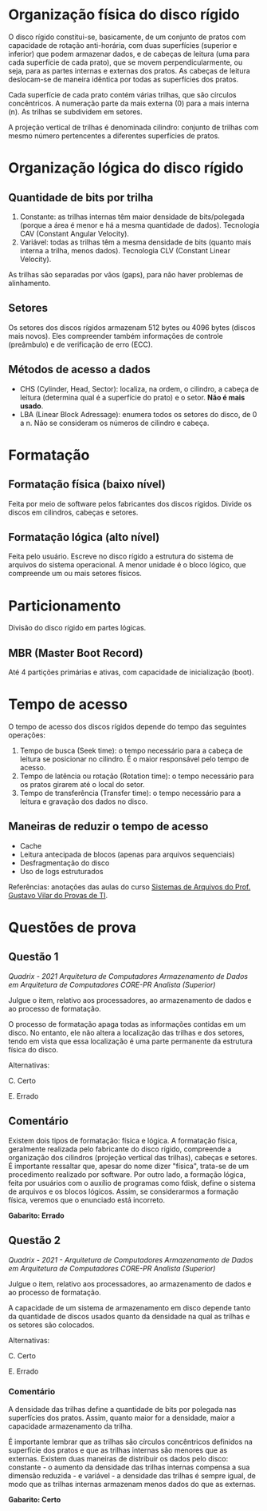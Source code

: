 # Organização física do disco rígido

O disco rígido constitui-se, basicamente, de um conjunto de pratos com capacidade de rotação anti-horária, com duas superfícies (superior e inferior) que podem armazenar dados, e de cabeças de leitura (uma para cada superfície de cada prato), que se movem perpendicularmente, ou seja, para as partes internas e externas dos pratos. As cabeças de leitura deslocam-se de maneira idêntica por todas as superfícies dos pratos. 

Cada superfície de cada prato contém várias trilhas, que são círculos concêntricos. A numeração parte da mais externa (0) para a mais interna (n). As trilhas se subdividem em setores.

A projeção vertical de trilhas é denominada cilindro: conjunto de trilhas com mesmo número pertencentes a diferentes superfícies de pratos.

# Organização lógica do disco rígido

## Quantidade de bits por trilha

1. Constante: as trilhas internas têm maior densidade de bits/polegada (porque a área é menor e há a mesma quantidade de dados). Tecnologia CAV (Constant Angular Velocity).
2. Variável: todas as trilhas têm a mesma densidade de bits (quanto mais interna a trilha, menos dados). Tecnologia CLV (Constant Linear Velocity). 

As trilhas são separadas por vãos (gaps), para não haver problemas de alinhamento.

## Setores

Os setores dos discos rígidos armazenam 512 bytes ou 4096 bytes (discos mais novos). Eles compreender também informações de controle (preâmbulo) e de verificação de erro (ECC).

## Métodos de acesso a dados

* CHS (Cylinder, Head, Sector): localiza, na ordem, o cilindro, a cabeça de leitura (determina qual é a superfície do prato) e o setor. **Não é mais usado**.
* LBA (Linear Block Adressage): enumera todos os setores do disco, de 0 a n. Não se consideram os números de cilindro e cabeça.

# Formatação

## Formatação física (baixo nível)

Feita por meio de software pelos fabricantes dos discos rígidos. Divide os discos em cilindros, cabeças e setores.

## Formatação lógica (alto nível)

Feita pelo usuário. Escreve no disco rígido a estrutura do sistema de arquivos do sistema operacional. A menor unidade é o bloco lógico, que compreende um ou mais setores físicos.

# Particionamento

Divisão do disco rígido em partes lógicas.

## MBR (Master Boot Record)

Até 4 partições primárias e ativas, com capacidade de inicialização (boot).

# Tempo de acesso

O tempo de acesso dos discos rígidos depende do tempo das seguintes operações:
1. Tempo de busca (Seek time): o tempo necessário para a cabeça de leitura se posicionar no cilindro. É o maior responsável pelo tempo de acesso. 
2. Tempo de latência ou rotação (Rotation time): o tempo necessário para os pratos girarem até o local do setor.
3. Tempo de transferência (Transfer time): o tempo necessário para a leitura e gravação dos dados no disco.

## Maneiras de reduzir o tempo de acesso

* Cache
* Leitura antecipada de blocos (apenas para arquivos sequenciais)
* Desfragmentação do disco
* Uso de logs estruturados

Referências: anotações das aulas do curso [Sistemas de Arquivos do Prof. Gustavo Vilar do Provas de TI](https://www.provasdeti.com.br/courses-detail.php?curso_info_id=071).

# Questões de prova

## Questão 1

*Quadrix - 2021 Arquitetura de Computadores Armazenamento de Dados em Arquitetura de Computadores CORE-PR Analista (Superior)*

Julgue o item, relativo aos processadores, ao armazenamento de dados e ao processo de formatação.

O processo de formatação apaga todas as informações contidas em um disco. No entanto, ele não altera a localização das trilhas e dos setores, tendo em vista que essa localização é uma parte permanente da estrutura física do disco.

Alternativas:

C. Certo

E. Errado

## Comentário

Existem dois tipos de formatação: física e lógica. A formatação física, geralmente realizada pelo fabricante do disco rígido, compreende a organização dos cilindros (projeção vertical das trilhas), cabeças e setores. É importante ressaltar que, apesar do nome dizer "física", trata-se de um procedimento realizado por software. Por outro lado, a formação lógica, feita por usuários com o auxílio de programas como fdisk, define o sistema de arquivos e os blocos lógicos. Assim, se considerarmos a formação física, veremos que o enunciado está incorreto.

**Gabarito: Errado**

## Questão 2

*Quadrix - 2021 - Arquitetura de Computadores Armazenamento de Dados em Arquitetura de Computadores CORE-PR Analista (Superior)*

Julgue o item, relativo aos processadores, ao armazenamento de dados e ao processo de formatação.

A  capacidade  de  um  sistema  de  armazenamento  em  disco  depende  tanto  da  quantidade  de  discos  usados  quanto da densidade na qual as trilhas e os setores são  colocados. 

Alternativas:

C. Certo

E. Errado

### Comentário

A densidade das trilhas define a quantidade de bits por polegada nas superfícies dos pratos. Assim, quanto maior for a densidade, maior a capacidade armazenamento da trilha.

É importante lembrar que as trilhas são círculos concêntricos definidos na superfície dos pratos e que as trilhas internas são menores que as externas. Existem duas maneiras de distribuir os dados pelo disco: constante - o aumento da densidade das trilhas internas compensa a sua dimensão reduzida - e variável - a densidade das trilhas é sempre igual, de modo que as trilhas internas armazenam menos dados do que as externas.

**Gabarito: Certo**